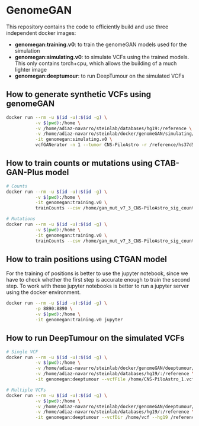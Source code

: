 # GenomeGAN

This repository contains the code to efficiently build and use three independent docker images:
- **genomegan:training.v0**: to train the genomeGAN models used for the simulation
- **genomegan:simulating.v0**: to simulate VCFs using the trained models. This only contains torch+cpu, which allows the building of a much lighter image 
- **genomegan:deeptumour**: to run DeepTumour on the simulated VCFs

## How to generate synthetic VCFs using genomeGAN

```bash
docker run --rm -u $(id -u):$(id -g) \
           -v $(pwd):/home \
           -v /home/adiaz-navarro/steinlab/databases/hg19:/reference \
           -v /home/adiaz-navarro/steinlab/docker/genomeGAN/simulating/trained_models/:/genomeGAN/trained_models \
           -it genomegan:simulating.v0 \
           vcfGANerator -n 1 --tumor CNS-PiloAstro -r /reference/hs37d5.fa
```

## How to train counts or mutations using CTAB-GAN-Plus model

```bash
# Counts
docker run --rm -u $(id -u):$(id -g) \
           -v $(pwd):/home \
           -it genomegan:training.v0 \
           trainCounts --csv /home/gan_mut_v7_3_CNS-PiloAstro_sig_counts.csv --prefix CNS-PiloAstro --epochs 230 --batch_size 15 --lr 0.0015

# Mutations
docker run --rm -u $(id -u):$(id -g) \
           -v $(pwd):/home \
           -it genomegan:training.v0 \
           trainCounts --csv /home/gan_mut_v7_3_CNS-PiloAstro_sig_counts.csv --prefix CNS-PiloAstro --epochs 10000 --batch_size 200 --test_ratio 0.3 --lr 0.002
```

## How to train positions using CTGAN model

For the training of positions is better to use the jupyter notebook, since we have to check whether the first step is accurate enough to train the second step. To work with these jupyter notebooks is better to run a jupyter server using the docker environment.

```bash
docker run --rm -u $(id -u):$(id -g) \
           -p 8890:8890 \
           -v $(pwd):/home \
           -it genomegan:training.v0 jupyter
```

## How to run DeepTumour on the simulated VCFs

```bash
# Single VCF
docker run --rm -u $(id -u):$(id -g) \
           -v $(pwd):/home \
           -v /home/adiaz-navarro/steinlab/docker/genomeGAN/deeptumour/trained_models:/DeepTumour/trained_models \
           -v /home/adiaz-navarro/steinlab/databases/hg19/:/reference \
           -it genomegan:deeptumour --vcfFile /home/CNS-PiloAstro_1.vcf --hg19 /reference/hs37d5.fa

# Multiple VCFs
docker run --rm -u $(id -u):$(id -g) \
           -v $(pwd):/home \
           -v /home/adiaz-navarro/steinlab/docker/genomeGAN/deeptumour/trained_models:/DeepTumour/trained_models \
           -v /home/adiaz-navarro/steinlab/databases/hg19/:/reference \
           -it genomegan:deeptumour --vcfDir /home/vcf --hg19 /reference/hs37d5.fa
```